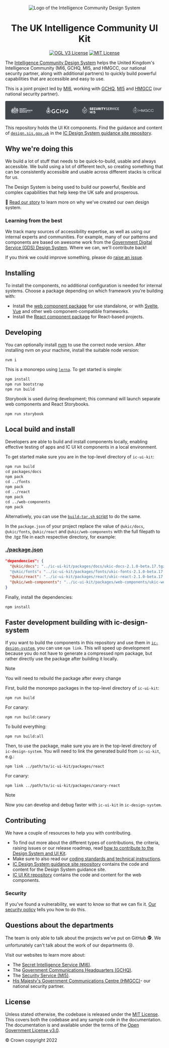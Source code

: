 <!-- markdownlint-disable-next-line -->
<div align="center">
<p align="center">
  <img width="150px" src="/static/icds-logo.png" alt="Logo of the Intelligence Community Design System">
</p>

<h1 align="center">The UK Intelligence Community UI Kit</h1>

[![OGL V3 License](https://img.shields.io/badge/license-OGLv3-blue.svg)](https://github.com/mi6/ic-design-system/tree/main/LICENSE)
[![MIT License](https://img.shields.io/badge/license-MIT-blue.svg)](https://github.com/mi6/ic-design-system/tree/main/LICENSE)

</div>

The [Intelligence Community Design System](https://design.sis.gov.uk) helps the United Kingdom's Intelligence Community (MI6, GCHQ, MI5, and HMGCC, our national security partner, along with additional partners) to quickly build powerful capabilities that are accessible and easy to use.

This is a joint project led by [MI6](https://www.sis.gov.uk), working with [GCHQ](https://www.gchq.gov.uk), [MI5](https://www.mi5.gov.uk) and [HMGCC](https://www.hmgcc.gov.uk) (our national security partner).

<!-- markdownlint-disable-next-line -->
<p align="center">
  <img src="/static/icds-orgs.png" alt="SIS (MI6), GCHQ and MI5 Logos">
</p>

This repository holds the UI Kit components. Find the guidance and content of [`design.sis.gov.uk`](https://design.sis.gov.uk) in the [IC Design System guidance site repository](https://github.com/mi6/ic-design-system).

## Why we're doing this

We build a lot of stuff that needs to be quick-to-build, usable and always accessible. We build using a lot of different tech, so creating something that can be consistently accessible and usable across different stacks is critical for us.

The Design System is being used to build our powerful, flexible and complex capabilities that help keep the UK safe and prosperous.

📖 [Read our story](https://design.sis.gov.uk/get-started/a-design-system) to learn more on why we've created our own design system.

### Learning from the best

We track many sources of accessibility expertise, as well as using our internal experts and communities. For example, many of our patterns and components are based on awesome work from the [Government Digital Service (GDS) Design System](https://design-system.service.gov.uk/). Where we can, we'll contribute back!

If you think we could improve something, please do [raise an issue](https://github.com/mi6/ic-ui-kit/issues/new/choose).

## Installing

To install the components, no additional configuration is needed for internal systems. Choose a package depending on which framework you're building with:

* Install the [web component package](packages/web-components/README.md) for use standalone, or with [Svelte](https://design.sis.gov.uk/get-started/install-components/svelte), [Vue](https://design.sis.gov.uk/get-started/install-components/vue) and other web component-compatible frameworks.
* Install the [React component package](packages/react/README.md) for React-based projects.

## Developing

You can optionally install [nvm](https://github.com/nvm-sh/nvm) to use the correct node version. After installing nvm on your machine, install the suitable node version:

```console
nvm i
```

This is a monorepo using [`lerna`](https://github.com/lerna/lerna). To get started is simple:

```console
npm install
npm run bootstrap
npm run build
```

Storybook is used during development; this command will launch separate web components and React Storybooks.

```console
npm run storybook
```

## Local build and install

Developers are able to build and install components locally, enabling effective testing of apps and IC UI kit components in a local environment.

To get started make sure you are in the top-level directory of `ic-ui-kit`:

```console
npm run build
cd packages/docs
npm pack
cd ../fonts
npm pack
cd ../react
npm pack
cd ../web-components
npm pack
```
Alternatively, you can use the [`build-tar.sh` script](./build-tar.sh) to do the same.

In the `package.json` of your project replace the value of `@ukic/docs`, `@ukic/fonts`, `@ukic/react` and `@ukic/web-components` with the full filepath to the .tgz file in each respective directory, for example:

### [./package.json](https://github.com/mi6/ic-ui-kit/blob/main/package.json)

```json
"dependencies": {
  "@ukic/docs": "../ic-ui-kit/packages/docs/ukic-docs-2.1.0-beta.17.tgz"
  "@ukic/fonts": "../ic-ui-kit/packages/fonts/ukic-fonts-2.1.0-beta.17.tgz",
  "@ukic/react": "../ic-ui-kit/packages/react/ukic-react-2.1.0-beta.17.tgz",
  "@ukic/web-components": "../ic-ui-kit/packages/web-components/ukic-web-components-2.1.0-beta.17.tgz",
}
```

Finally, install the dependencies:

```console
npm install
```

## Faster development building with ic-design-system

If you want to build the components in this repository and use them in [`ic-design-system`](https://github.com/mi6/ic-design-system), you can use `npm link`.
This will speed up development because you do not have to generate a compressed npm package, but rather directly use the package after building it locally.

> [!NOTE]
> You will need to rebuild the package after every change

First, build the monorepo packages in the top-level directory of `ic-ui-kit`:

```console
npm run build
```

For canary:

```console
npm run build:canary
```

To build everything:

```console
npm run build:all
```

Then, to use the package, make sure you are in the top-level directory of `ic-design-system`. You will need to link the generated build from `ic-ui-kit`, e.g.: 

```console
npm link ../path/to/ic-ui-kit/packages/react
```

For canary:

```console
npm link ../path/to/ic-ui-kit/packages/canary-react
```

> [!NOTE]
> Now you can develop and debug faster with `ic-ui-kit` in `ic-design-system`.

## Contributing

We have a couple of resources to help you with contributing.

- To find out more about the different types of contributions, the criteria, raising issues or our release roadmap, read [how to contribute to the Design System and UI Kit](https://design.sis.gov.uk/community/contribute).
- Make sure to also read our [coding standards and technical instructions](CONTRIBUTING.md).
- [IC Design System guidance site repository](https://github.com/mi6/ic-design-system) contains the code and content for the Design System guidance site.
- [IC UI Kit repository](https://github.com/mi6/ic-ui-kit) contains the code and content for the web components.

### Security

If you've found a vulnerability, we want to know so that we can fix it. [Our security policy](SECURITY.md) tells you how to do this.

## Questions about the departments

The team is only able to talk about the projects we've put on GitHub 🕵️. We unfortunately can't talk about the work of our departments 😢.

Visit our websites to learn more about:

- The [Secret Intelligence Service (MI6)](https://www.sis.gov.uk).
- The [Government Communications Headquarters (GCHQ)](https://www.gchq.gov.uk).
- The [Security Service (MI5)](https://www.mi5.gov.uk).
- [His Majesty's Government Communications Centre (HMGCC)](https://www.hmgcc.gov.uk)- our national security partner.

## License

Unless stated otherwise, the codebase is released under the [MIT License](https://opensource.org/licenses/MIT). This covers both the codebase and any sample code in the documentation. The documentation is and available under the terms of the [Open Government License v3.0](https://www.nationalarchives.gov.uk/doc/open-government-licence/version/3/).

© Crown copyright 2022